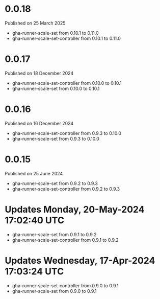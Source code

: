 # 0.0.18

Published on 25 March 2025

- gha-runner-scale-set from 0.10.1 to 0.11.0
- gha-runner-scale-set-controller from 0.10.1 to 0.11.0

# 0.0.17

Published on 18 December 2024

- gha-runner-scale-set-controller from 0.10.0 to 0.10.1
- gha-runner-scale-set from 0.10.0 to 0.10.1

# 0.0.16

Published on 16 December 2024

- gha-runner-scale-set-controller from 0.9.3 to 0.10.0
- gha-runner-scale-set from 0.9.3 to 0.10.0

# 0.0.15

Published on 25 June 2024

- gha-runner-scale-set from 0.9.2 to 0.9.3
- gha-runner-scale-set-controller from 0.9.2 to 0.9.3

# Updates Monday, 20-May-2024 17:02:40 UTC
- gha-runner-scale-set from 0.9.1 to 0.9.2
- gha-runner-scale-set-controller from 0.9.1 to 0.9.2

# Updates Wednesday, 17-Apr-2024 17:03:24 UTC
- gha-runner-scale-set-controller from 0.9.0 to 0.9.1
- gha-runner-scale-set from 0.9.0 to 0.9.1

